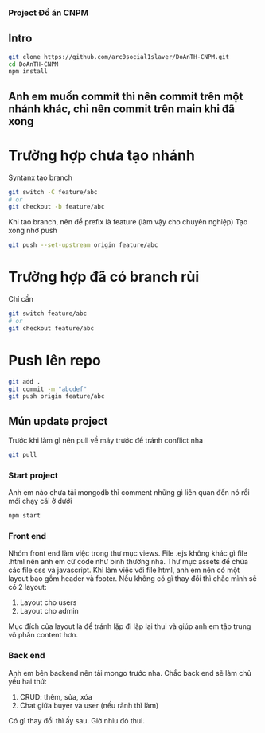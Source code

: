 ### Project Đồ án CNPM

## Intro

```bash
git clone https://github.com/arc0social1slaver/DoAnTH-CNPM.git
cd DoAnTH-CNPM
npm install
```

## Anh em muốn commit thì nên commit trên một nhánh khác, chỉ nên commit trên main khi đã xong

# Trường hợp chưa tạo nhánh

Syntanx tạo branch

```bash
git switch -C feature/abc
# or
git checkout -b feature/abc
```

Khi tạo branch, nên để prefix là feature (làm vậy cho chuyên nghiệp)
Tạo xong nhớ push

```bash
git push --set-upstream origin feature/abc
```

# Trường hợp đã có branch rùi

Chỉ cần

```bash
git switch feature/abc
# or
git checkout feature/abc
```

# Push lên repo

```bash
git add .
git commit -m "abcdef"
git push origin feature/abc
```

## Mún update project

Trước khi làm gì nên pull về máy trước để tránh conflict nha

```bash
git pull
```

### Start project

Anh em nào chưa tải mongodb thì comment những gì liên quan đến nó rồi mới chạy cái ở dưới

```bash
npm start
```

### Front end

Nhóm front end làm việc trong thư mục views. File .ejs không khác gì file .html nên anh em cứ code như bình thường nha.
Thư mục assets để chứa các file css và javascript.
Khi làm việc với file html, anh em nên có một layout bao gồm header và footer.
Nếu không có gì thay đổi thì chắc mình sẽ có 2 layout:

1. Layout cho users
2. Layout cho admin

Mục đích của layout là để tránh lặp đi lặp lại thui và giúp anh em tập trung vô phần content hơn.

### Back end

Anh em bên backend nên tải mongo trước nha. Chắc back end sẽ làm chủ yếu hai thứ:

1. CRUD: thêm, sửa, xóa
2. Chat giữa buyer và user (nếu rảnh thì làm)

Có gì thay đổi thì ấy sau. Giờ nhiu đó thui.
